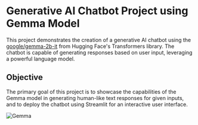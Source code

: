 # Generative AI Chatbot Project using Gemma Model

This project demonstrates the creation of a generative AI chatbot using the [google/gemma-2b-it](https://huggingface.co/google/gemma-2b-it) from Hugging Face's Transformers library. The chatbot is capable of generating responses based on user input, leveraging a powerful language model.

## Objective

The primary goal of this project is to showcase the capabilities of the Gemma model in generating human-like text responses for given inputs, and to deploy the chatbot using Streamlit for an interactive user interface.


![Gemma](https://github.com/JawadGigyani/Generative-AI/assets/98108311/5ef42dd6-f23c-4ed4-972d-86a656c07427)
